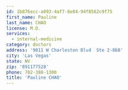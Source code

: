 ```yaml
---
id: 1b876ecc-a093-4af7-8e04-94f8562c9f75
first_name: Pauline
last_name: CHAO
license: M.D.
services:
  - internal-medicine
category: doctors
address: '9811 W Charleston Blvd  Ste 2-868'
city: 'Las Vegas'
state: NV
zip: '891177528'
phone: 702-388-1300
title: 'Pauline CHAO'
---
```

